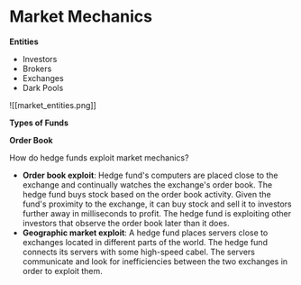 # Market Mechanics

**Entities**

- Investors
- Brokers
- Exchanges
- Dark Pools

![[market_entities.png]]

**Types of Funds**

**Order Book**


How do hedge funds exploit market mechanics?
- **Order book exploit**: Hedge fund's computers are placed close to the exchange and continually watches the exchange's order book. The hedge fund buys stock based on the order book activity. Given the fund's proximity to the exchange, it can buy stock and sell it to investors further away in milliseconds to profit. The hedge fund is exploiting other investors that observe the order book later than it does.
- **Geographic market exploit**: A hedge fund places servers close to exchanges located in different parts of the world. The hedge fund connects its servers with some high-speed cabel. The servers communicate and look for inefficiencies between the two exchanges in order to exploit them.